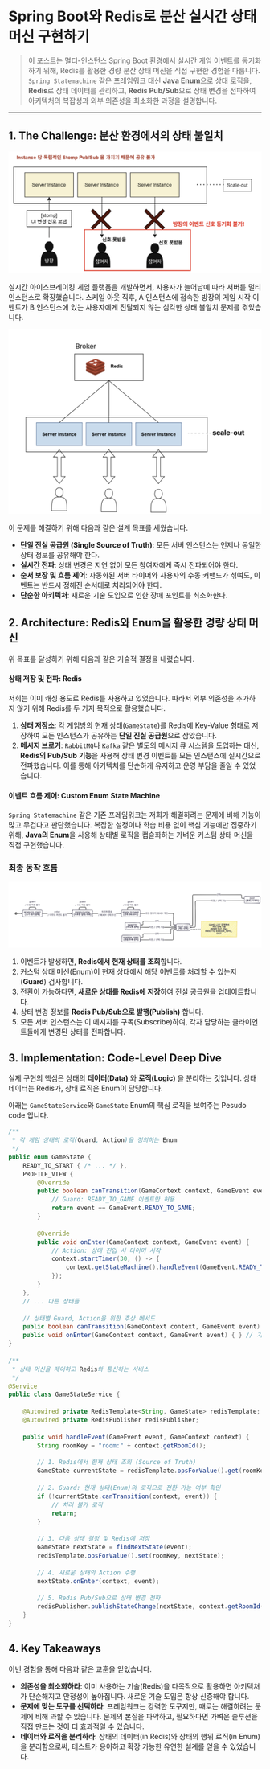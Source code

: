 # Spring Boot와 Redis로 분산 실시간 상태 머신 구현하기

> 이 포스트는 멀티-인스턴스 Spring Boot 환경에서 실시간 게임 이벤트를 동기화하기 위해, Redis를 활용한 경량 분산 상태 머신을 직접 구현한 경험을 다룹니다. `Spring Statemachine` 같은 프레임워크 대신 **Java Enum**으로 상태 로직을, **Redis**로 상태 데이터를 관리하고, **Redis Pub/Sub**으로 상태 변경을 전파하여 아키텍처의 복잡성과 외부 의존성을 최소화한 과정을 설명합니다.

---

## 1. The Challenge: 분산 환경에서의 상태 불일치

![분산 시스템 아키텍처](../image/2025-07-20-ice-breaking-platform/1.png)

실시간 아이스브레이킹 게임 플랫폼을 개발하면서, 사용자가 늘어남에 따라 서버를 멀티 인스턴스로 확장했습니다. 스케일 아웃 직후, A 인스턴스에 접속한 방장의 게임 시작 이벤트가 B 인스턴스에 있는 사용자에게 전달되지 않는 심각한 상태 불일치 문제를 겪었습니다.

![분산 시스템 아키텍처](../image/2025-07-20-ice-breaking-platform/3.png)

이 문제를 해결하기 위해 다음과 같은 설계 목표를 세웠습니다.

-   **단일 진실 공급원 (Single Source of Truth)**: 모든 서버 인스턴스는 언제나 동일한 상태 정보를 공유해야 한다.
-   **실시간 전파**: 상태 변경은 지연 없이 모든 참여자에게 즉시 전파되어야 한다.
-   **순서 보장 및 흐름 제어**: 자동화된 서버 타이머와 사용자의 수동 커맨드가 섞여도, 이벤트는 반드시 정해진 순서대로 처리되어야 한다.
-   **단순한 아키텍처**: 새로운 기술 도입으로 인한 장애 포인트를 최소화한다.

## 2. Architecture: Redis와 Enum을 활용한 경량 상태 머신

위 목표를 달성하기 위해 다음과 같은 기술적 결정을 내렸습니다.

#### 상태 저장 및 전파: Redis

저희는 이미 캐싱 용도로 Redis를 사용하고 있었습니다. 따라서 외부 의존성을 추가하지 않기 위해 Redis를 두 가지 목적으로 활용했습니다.

1.  **상태 저장소**: 각 게임방의 현재 상태(`GameState`)를 Redis에 Key-Value 형태로 저장하여 모든 인스턴스가 공유하는 **단일 진실 공급원**으로 삼았습니다.
2.  **메시지 브로커**: `RabbitMQ`나 `Kafka` 같은 별도의 메시지 큐 시스템을 도입하는 대신, **Redis의 Pub/Sub 기능**을 사용해 상태 변경 이벤트를 모든 인스턴스에 실시간으로 전파했습니다. 이를 통해 아키텍처를 단순하게 유지하고 운영 부담을 줄일 수 있었습니다.

#### 이벤트 흐름 제어: Custom Enum State Machine

`Spring Statemachine` 같은 기존 프레임워크는 저희가 해결하려는 문제에 비해 기능이 많고 무겁다고 판단했습니다. 복잡한 설정이나 학습 비용 없이 핵심 기능에만 집중하기 위해, **Java의 Enum**을 사용해 상태별 로직을 캡슐화하는 가벼운 커스텀 상태 머신을 직접 구현했습니다.

### 최종 동작 흐름

![상태 머신 다이어그램](../image/2025-07-20-ice-breaking-platform/2.png)

1.  이벤트가 발생하면, **Redis에서 현재 상태를 조회**합니다.
2.  커스텀 상태 머신(Enum)이 현재 상태에서 해당 이벤트를 처리할 수 있는지(**Guard**) 검사합니다.
3.  전환이 가능하다면, **새로운 상태를 Redis에 저장**하여 진실 공급원을 업데이트합니다.
4.  상태 변경 정보를 **Redis Pub/Sub으로 발행(Publish)** 합니다.
5.  모든 서버 인스턴스는 이 메시지를 구독(Subscribe)하여, 각자 담당하는 클라이언트들에게 변경된 상태를 전파합니다.

## 3. Implementation: Code-Level Deep Dive

실제 구현의 핵심은 상태의 **데이터(Data)** 와 **로직(Logic)** 을 분리하는 것입니다. 상태 데이터는 Redis가, 상태 로직은 Enum이 담당합니다.

아래는 `GameStateService`와 `GameState` Enum의 핵심 로직을 보여주는 Pesudo code 입니다.

```java
/**
 * 각 게임 상태의 로직(Guard, Action)을 정의하는 Enum
 */
public enum GameState {
    READY_TO_START { /* ... */ },
    PROFILE_VIEW {
        @Override
        public boolean canTransition(GameContext context, GameEvent event) {
            // Guard: READY_TO_GAME 이벤트만 허용
            return event == GameEvent.READY_TO_GAME;
        }

        @Override
        public void onEnter(GameContext context, GameEvent event) {
            // Action: 상태 진입 시 타이머 시작
            context.startTimer(30, () -> {
                context.getStateMachine().handleEvent(GameEvent.READY_TO_GAME, context);
            });
        }
    },
    // ... 다른 상태들

    // 상태별 Guard, Action을 위한 추상 메서드
    public boolean canTransition(GameContext context, GameEvent event) { return true; } // 기본값: 허용
    public void onEnter(GameContext context, GameEvent event) { } // 기본값: 동작 없음
}

/**
 * 상태 머신을 제어하고 Redis와 통신하는 서비스
 */
@Service
public class GameStateService {

    @Autowired private RedisTemplate<String, GameState> redisTemplate;
    @Autowired private RedisPublisher redisPublisher;

    public void handleEvent(GameEvent event, GameContext context) {
        String roomKey = "room:" + context.getRoomId();

        // 1. Redis에서 현재 상태 조회 (Source of Truth)
        GameState currentState = redisTemplate.opsForValue().get(roomKey);

        // 2. Guard: 현재 상태(Enum)의 로직으로 전환 가능 여부 확인
        if (!currentState.canTransition(context, event)) {
            // 처리 불가 로직
            return;
        }

        // 3. 다음 상태 결정 및 Redis에 저장
        GameState nextState = findNextState(event);
        redisTemplate.opsForValue().set(roomKey, nextState);

        // 4. 새로운 상태의 Action 수행
        nextState.onEnter(context, event);

        // 5. Redis Pub/Sub으로 상태 변경 전파
        redisPublisher.publishStateChange(nextState, context.getRoomId());
    }
}
```

## 4. Key Takeaways

이번 경험을 통해 다음과 같은 교훈을 얻었습니다.

-   **의존성을 최소화하라**: 이미 사용하는 기술(Redis)을 다목적으로 활용하면 아키텍처가 단순해지고 안정성이 높아집니다. 새로운 기술 도입은 항상 신중해야 합니다.
-   **문제에 맞는 도구를 선택하라**: 프레임워크는 강력한 도구지만, 때로는 해결하려는 문제에 비해 과할 수 있습니다. 문제의 본질을 파악하고, 필요하다면 가벼운 솔루션을 직접 만드는 것이 더 효과적일 수 있습니다.
-   **데이터와 로직을 분리하라**: 상태의 데이터(in Redis)와 상태의 행위 로직(in Enum)을 분리함으로써, 테스트가 용이하고 확장 가능한 유연한 설계를 얻을 수 있었습니다.
